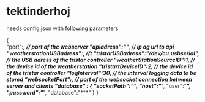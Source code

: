 # tektinderhoj



needs config.json with following parameters

{	
	"port":****, // port of the webserver
	"apiadress":"********", // ip og url to api 
	"weatherstationUSBadress":***, //t
	"tristarUSBadress":"/dev/cu.usbserial", // the USB adress of the tristar controller
	"weatherStationSourceID":1, // the device id of the weatherstation
	"tristartDeviceID":2, // the device id of the tristar controller
	"logInterval":30, // the interval logging data to be stored
	"websocketPort":***, // port of the websocket connection between server and clients
	"database" : {
		"socketPath":"***",
		"host":"***",
		"user":"***",
		"password":"***",
		"database":"***"
	}
}

